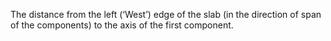 The distance from the left (‘West’) edge of the slab (in the direction of span of the components) to the axis of the first component.

